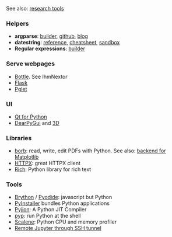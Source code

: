 See also: [research tools](https://github.com/r1cc4rdo/papers/blob/main/PYTHON.md)

### Helpers
* **argparse**: [builder](http://kitakitsune.org/argparse_builder), [github](https://github.com/Bystroushaak/argparse_builder), [blog](https://blog.rfox.eu/en/Programming/Tools_I_use/Tools_I_use_argparse_builder.html)
* **datestring**: [reference](https://docs.python.org/3/library/datetime.html#strftime-and-strptime-behavior), [cheatsheet](https://strftime.org), [sandbox](https://www.strfti.me)
* **Regular expressions**: [builder](https://regex101.com)

### Serve webpages
* [Bottle](bottlepy.org). See IhmNextor
* [Flask](flask.palletsprojects.com)
* [Pglet](pglet.io)

### UI
* [Qt for Python](https://doc.qt.io/qtforpython/)
* [DearPyGui](https://github.com/hoffstadt/DearPyGui) and [3D](https://github.com/hoffstadt/DearPy3D)

### Libraries
* [borb](https://borbpdf.com): read, write, edit PDFs with Python. See also: [backend for Matplotlib](https://stackoverflow.com/a/31133453/2814783)
* [HTTPX](https://www.python-httpx.org): great HTTPX client
* [Rich](https://github.com/willmcgugan/rich): Python library for rich text

### Tools
* [Brython](https://brython.info) / [Pyodide](https://github.com/pyodide/pyodide): javascript but Python
* [PyInstaller](https://www.pyinstaller.org) bundles Python applications
* [Pyjion](https://www.trypyjion.com): A Python JIT Compiler
* [pyp](https://github.com/hauntsaninja/pyp): run Python at the shell
* [Scalene](https://github.com/emeryberger/scalene): Python CPU and memory profiler
* [Remote Jupyter through SSH tunnel](https://amber-md.github.io/pytraj/latest/tutorials/remote_jupyter_notebook)
